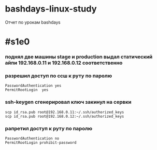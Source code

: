 # bashdays-linux-study
Отчет по урокам bashdays

# #s1e0


### поднял две машины stage и production выдал статический айпи 192.168.0.11 и 192.168.0.12 соответственно


### разрешил доступ по ссш к руту по паролю
```
PasswordAuthentication yes
PermitRootLogin  yes
```

### ssh-keygen сгенерировал ключ закинул на сервки 
```
scp id_rsa.pub root@192.168.0.11:~/.ssh/authorized_keys
scp id_rsa.pub root@192.168.0.12:~/.ssh/authorized_keys
```


### рапретил доступ к руту по паролю
```
PasswordAuthentication no
PermitRootLogin prohibit-password
```
